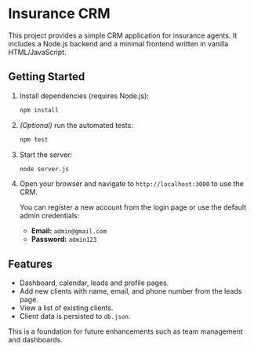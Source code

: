 # Insurance CRM

This project provides a simple CRM application for insurance agents. It includes a Node.js backend and a minimal frontend written in vanilla HTML/JavaScript.

## Getting Started

1. Install dependencies (requires Node.js):
   ```bash
   npm install
   ```
2. *(Optional)* run the automated tests:
   ```bash
   npm test
   ```
3. Start the server:
   ```bash
   node server.js
   ```

4. Open your browser and navigate to `http://localhost:3000` to use the CRM.

   You can register a new account from the login page or use the default admin credentials:
   - **Email:** `admin@gmail.com`
   - **Password:** `admin123`

## Features

- Dashboard, calendar, leads and profile pages.
- Add new clients with name, email, and phone number from the leads page.
- View a list of existing clients.
- Client data is persisted to `db.json`.

This is a foundation for future enhancements such as team management and dashboards.
